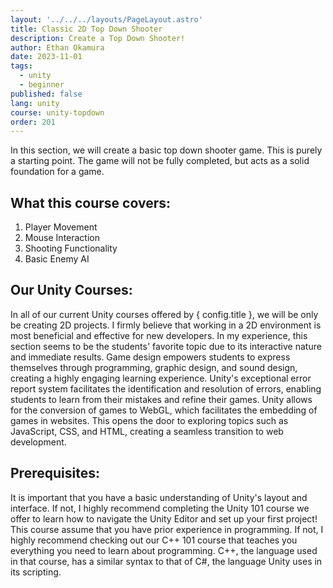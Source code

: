 ```yaml
---
layout: '../../../layouts/PageLayout.astro'
title: Classic 2D Top Down Shooter
description: Create a Top Down Shooter!
author: Ethan Okamura
date: 2023-11-01
tags:
  - unity
  - beginner
published: false
lang: unity
course: unity-topdown
order: 201
---
```

<script>
	import * as config from '$lib/config';
</script>

In this section, we will create a basic top down shooter game. This is purely a starting point. The game will not be fully completed, but acts as a solid foundation for a game.

## What this course covers:
1. Player Movement
2. Mouse Interaction
3. Shooting Functionality
4. Basic Enemy AI

## Our Unity Courses:
In all of our current Unity courses offered by { config.title }, we will be only be creating 2D projects. I firmly believe that working in a 2D environment is most beneficial and effective for new developers. In my experience, this section seems to be the students' favorite topic due to its interactive nature and immediate results. Game design empowers students to express themselves through programming, graphic design, and sound design, creating a highly engaging learning experience. Unity's exceptional error report system facilitates the identification and resolution of errors, enabling students to learn from their mistakes and refine their games. Unity allows for the conversion of games to WebGL, which facilitates the embedding of games in websites. This opens the door to exploring topics such as JavaScript, CSS, and HTML, creating a seamless transition to web development.
## Prerequisites:
It is important that you have a basic understanding of Unity's layout and interface. If not, I highly recommend completing the Unity 101 course we offer to learn how to navigate the Unity Editor and set up your first project! This course assume that you have prior experience in programming. If not, I highly recommend checking out our C++ 101 course that teaches you everything you need to learn about programming. C++, the language used in that course, has a similar syntax to that of C#, the language Unity uses in its scripting.
<!-- ## Necessary Files:
For this game, we will be starting with a barebones 2D core project offered in the Unity Hub. I have attached an optional file containing premade sprites for the character, enemy, and tiles! If you prefer to use your own artwork, that is perfectly acceptable and encouraged. -->